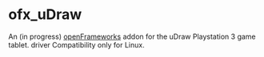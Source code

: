 ofx_uDraw
=========

An (in progress) [openFrameworks](openframeworks.cc) addon for the uDraw Playstation 3 game tablet. driver Compatibility only for Linux.

